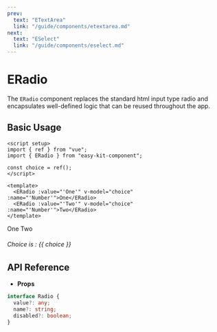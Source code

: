 ```yaml
---
prev:
  text: "ETextArea"
  link: "/guide/components/etextarea.md"
next:
  text: "ESelect"
  link: "/guide/components/eselect.md"
---
```


<script setup lang="ts">
import { ERadio } from "../../../src/index.ts";
import ExampleLayout from "../../utils/ExampleLayout.vue";
import { ref } from "vue";

const choice = ref();
</script>

# ERadio

The `ERadio` component replaces the standard html input type radio and encapsulates well-defined logic that can be reused throughout the app.

## Basic Usage

```vue-html
<script setup>
import { ref } from "vue";
import { ERadio } from "easy-kit-component";

const choice = ref();
</script>

<template>
  <ERadio :value="'One'" v-model="choice" :name="'Number'">One</ERadio>
  <ERadio :value="'Two'" v-model="choice" :name="'Number'">Two</ERadio>
</template>
```

<ExampleLayout>
   <ERadio id="radio" :value="'One'" v-model="choice" :name="'Choose Number'">One</ERadio>
   <ERadio id="radio" :value="'Two'" v-model="choice" :name="'Choose Number'">Two</ERadio><br/>
   <h6>Choice is : {{ choice }}</h6>
</ExampleLayout>

## API Reference

- **Props**

```ts
interface Radio {
  value?: any;
  name?: string;
  disabled?: boolean;
}
```
